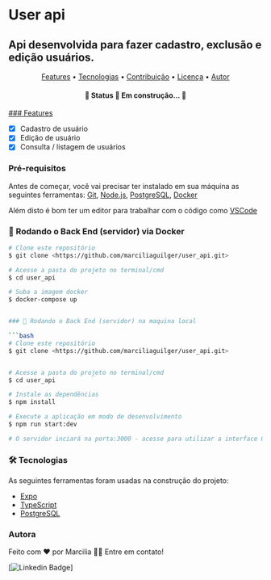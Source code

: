 
# User api

## Api desenvolvida para fazer cadastro, exclusão e edição usuários.

<p align="center">
 <a href="#features">Features</a> • 
 <a href="#tecnologias">Tecnologias</a> • 
 <a href="#contribuicao">Contribuição</a> • 
 <a href="#licenc-a">Licença</a> • 
 <a href="#autor">Autor</a>
</p>

<h4 align="center"> 
	🚧  Status 🚀 Em construção...  🚧
</h4>

<a href="#features">### Features</a>


- [x] Cadastro de usuário
- [x] Edição de usuário
- [x] Consulta / listagem de usuários

### Pré-requisitos

Antes de começar, você vai precisar ter instalado em sua máquina as seguintes ferramentas:
[Git](https://git-scm.com), 
[Node.js](https://nodejs.org/en/),
[PostgreSQL](https://www.postgresql.org/),
[Docker](https://www.docker.com/)

Além disto é bom ter um editor para trabalhar com o código como [VSCode](https://code.visualstudio.com/)

### 🎲 Rodando o Back End (servidor) via Docker

```bash
# Clone este repositório
$ git clone <https://github.com/marciliaguilger/user_api.git>

# Acesse a pasta do projeto no terminal/cmd
$ cd user_api

# Suba a imagem docker
$ docker-compose up


### 🎲 Rodando o Back End (servidor) na maquina local

```bash
# Clone este repositório
$ git clone <https://github.com/marciliaguilger/user_api.git>


# Acesse a pasta do projeto no terminal/cmd
$ cd user_api

# Instale as dependências
$ npm install

# Execute a aplicação em modo de desenvolvimento
$ npm run start:dev

# O servidor inciará na porta:3000 - acesse para utilizar a interface GraphQL <http://localhost:3000/graphql>
```

### 🛠 Tecnologias

As seguintes ferramentas foram usadas na construção do projeto:

- [Expo](https://nestjs.com/)
- [TypeScript](https://www.typescriptlang.org/)
- [PostgreSQL](https://www.postgresql.org/)

### Autora

Feito com ❤️ por Marcilia 👋🏽 Entre em contato!

[![Linkedin Badge](https://img.shields.io/badge/-Marcilia-blue?style=flat-square&logo=Linkedin&logoColor=white&link=https://www.linkedin.com/in/marcilia-guilger-62661933/)]
